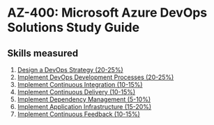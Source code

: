 # AZ-400: Microsoft Azure DevOps Solutions Study Guide
## Skills measured

1. [Design a DevOps Strategy (20-25%)](https://github.com/AzureMentor/Azure-AZ-400-Study-Guide/blob/master/1%20-%20Design%20a%20DevOps%20Strategy%20(20-25%25).md)
2. [Implement DevOps Development Processes (20-25%)](https://github.com/AzureMentor/Azure-AZ-400-Study-Guide/blob/master/2%20-%20Implement%20DevOps%20Development%20Processes%20(20-25%25).md)
3. [Implement Continuous Integration (10-15%)](https://github.com/AzureMentor/Azure-AZ-400-Study-Guide/blob/master/3%20-%20Implement%20Continuous%20Integration%20(10-15%25).md)
4. [Implement Continuous Delivery (10-15%)](https://github.com/AzureMentor/Azure-AZ-400-Study-Guide/blob/master/4%20-%20Implement%20Continuous%20Delivery%20(10-15%25).md)
5. [Implement Dependency Management (5-10%)](https://github.com/AzureMentor/Azure-AZ-400-Study-Guide/blob/master/5%20-%20Implement%20Dependency%20Management%20(5-10%25).md)
6. [Implement Application Infrastructure (15-20%)](https://github.com/AzureMentor/Azure-AZ-400-Study-Guide/blob/master/6%20-%20Implement%20Application%20Infrastructure%20(15-20%25).md)
7. [Implement Continuous Feedback (10-15%)](https://github.com/AzureMentor/Azure-AZ-400-Study-Guide/blob/master/7%20-%20Implement%20Continuous%20Feedback%20(10-15%25).md)